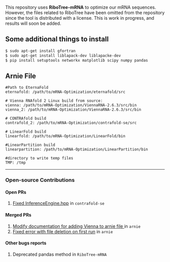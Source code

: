 This repository uses **RiboTree-mRNA** to optimize our mRNA sequences. However, the files related to RiboTree have been omitted from the repository since the tool is distributed with a license. This is work in progress, and results will soon be added.

## Some additional things to install

```bash
$ sudo apt-get install gfortran
$ sudo apt-get install liblapack-dev liblapacke-dev
$ pip install setuptools networkx matplotlib scipy numpy pandas
```

## Arnie File

```
#Path to EternaFold
eternafold: /path/to/mRNA-Optimization/eternafold/src

# Vienna RNAfold 2 Linux build from source:
vienna: /path/to/mRNA-Optimization/ViennaRNA-2.6.3/src/bin
vienna_2: /path/to/mRNA-Optimization/ViennaRNA-2.6.3/src/bin

# CONTRAfold build
contrafold_2: /path/to/mRNA-Optimization/contrafold-se/src

# LinearFold build
linearfold: /path/to/mRNA-Optimization/LinearFold/bin

#LinearPartition build
linearpartition: /path/to/mRNA-Optimization/LinearPartition/bin

#directory to write temp files
TMP: /tmp
```
---

### Open-source Contributions 

#### Open PRs
1. [Fixed InferenceEngine.hpp](https://github.com/csfoo/contrafold-se/pull/4) in `contrafold-se`

#### Merged PRs
1. [Modify documentation for adding Vienna to arnie file ](https://github.com/DasLab/arnie/pull/30) in `arnie`
2. [Fixed error with file deletion on first run](https://github.com/DasLab/arnie/pull/31) in `arnie`

#### Other bugs reports

1. Deprecated pandas method in `RiboTree-mRNA`
